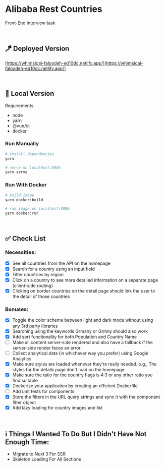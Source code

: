 # Alibaba Rest Countries
Front-End interview task 

  ‌

## 🪁 Deployed Version
[https://whimsical-faloodeh-ed10dc.netlify.app/](https://whimsical-faloodeh-ed10dc.netlify.app/)

  ‌

## 🚀 Local Version

Requirements:
 - node
 - yarn
 - @vue/cli
 - docker

### Run Manually
```bash
# install dependencies
yarn

# serve on localhost:8080
yarn serve
```



### Run With Docker
```bash
# build image
yarn docker:build

# run image on localhost:8080
yarn docker:run 
```

  ‌

## ✅ Check List
### Necessities:
 - [X] See all countries from the API on the homepage
 - [X] Search for a country using an input field
 - [X] Filter countries by region
 - [X] Click on a country to see more detailed information on a separate page (client-side routing)
 - [X] Clicking on border countries on the detail page should link the user to the detail of those countries

### Bonuses:
 - [X] Toggle the color scheme between light and dark mode without using any 3rd party libraries
 - [X] Searching using the keywords Grmany or Grmny should also work
 - [X] Add sort functionality for both Population and Country Name
 - [ ] Make all content server-side rendered and also have a fallback if the server-side render faces an error
 - [ ] Collect analytical data (in whichever way you prefer) using Google Analytics
 - [X] Make sure styles are loaded whenever they're really needed. e.g., The styles for the details page don't load on the homepage
 - [X] Make sure the ratio for the country flags is 4:3 or any other ratio you find suitable
 - [X] Dockerize your application by creating an efficient Dockerfile
 - [ ] Add unit tests for components
 - [X] Store the filters in the URL query strings and sync it with the component filter object
 - [X] Add lazy loading for country images and list

  ‌

## ℹ️ Things I Wanted To Do But I Didn't Have Not Enough Time:
 - Migrate to Nuxt 3 For SSR
 - Skeleton Loading For All Sections